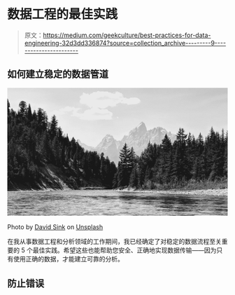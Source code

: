 # 数据工程的最佳实践

> 原文：<https://medium.com/geekculture/best-practices-for-data-engineering-32d3dd336874?source=collection_archive---------9----------------------->

## 如何建立稳定的数据管道

![](img/6fbf9f2208565b91bc87bdd16fe5b810.png)

Photo by [David Sink](https://unsplash.com/@winesink?utm_source=unsplash&utm_medium=referral&utm_content=creditCopyText) on [Unsplash](https://unsplash.com/s/photos/snake-river?utm_source=unsplash&utm_medium=referral&utm_content=creditCopyText)

在我从事数据工程和分析领域的工作期间，我已经确定了对稳定的数据流程至关重要的 5 个最佳实践。希望这些也能帮助您安全、正确地实现数据传输——因为只有使用正确的数据，才能建立可靠的分析。

## 防止错误
